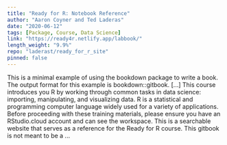 ```yaml
---
title: "Ready for R: Notebook Reference"
author: "Aaron Coyner and Ted Laderas"
date: "2020-06-12"
tags: [Package, Course, Data Science]
link: "https://ready4r.netlify.app/labbook/"
length_weight: "9.9%"
repo: "laderast/ready_for_r_site"
pinned: false
---
```


This is a minimal example of using the bookdown package to write a book. The output format for this example is bookdown::gitbook. [...] This course introduces you R by working through common tasks in data science: importing, manipulating, and visualizing data. R is a statistical and programming computer language widely used for a variety of applications. Before proceeding with these training materials, please ensure you have an RStudio.cloud account and can see the workspace. This is a searchable website that serves as a reference for the Ready for R course. This gitbook is not meant to be a ...
